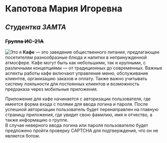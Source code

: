 # **Капотова Мария Игоревна**
## *Студентка ЗАМТА*
### ~~Группа ИС-21А~~
![Это я](https://avatars.mds.yandex.net/get-mpic/5486142/img_id6718189194039965071.jpeg/orig)
**Кафе** — это заведение общественного питания, предлагающее посетителям разнообразные блюда и напитки в непринужденной атмосфере. 
Кафе могут быть как небольшими, так и крупными, с различными концепциями — от традиционных до современных. Важные аспекты работы кафе включают управление меню, обслуживание клиентов, организацию заказов и оплату. Также важно учитывать систему лояльности для постоянных клиентов и возможность предзаказа через мобильные приложения.

Приложение для кафе начинается с авторизации пользователя, где имеется форма входа с полями для ввода логина и пароля. После успешной авторизации пользователь будет перенаправлен на главную страницу приложения, где увидит свою фамилию, имя и отчество, а также информацию о группе.<br>В случае неверного ввода логина или пароля пользователю будет предложено пройти проверку CAPTCHA для подтверждения, что он не является ботом.
